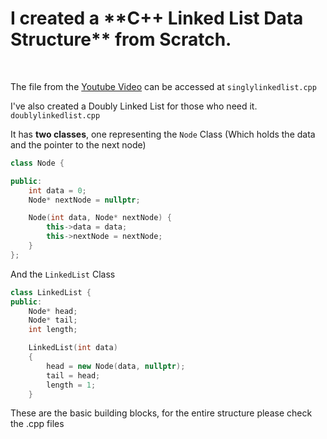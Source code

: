 <h1>
I created a **C++ Linked List Data Structure** from Scratch.
</h1>
<br>

The file from the [Youtube Video](https://youtu.be/QTb4xGdfC48) can be accessed at `singlylinkedlist.cpp`

I've also created a Doubly Linked List for those who need it. `doublylinkedlist.cpp`

It has **two classes**, one representing the `Node` Class (Which holds the data and the pointer to the next node)

```cpp
class Node {

public:
	int data = 0;
	Node* nextNode = nullptr;

	Node(int data, Node* nextNode) {
		this->data = data;
		this->nextNode = nextNode;
	}
};
```

And the `LinkedList` Class

```cpp
class LinkedList {
public:
	Node* head;
	Node* tail;
	int length;

	LinkedList(int data)
	{
		head = new Node(data, nullptr);
		tail = head;
		length = 1;
	}
```

These are the basic building blocks, for the entire structure please check the .cpp files
